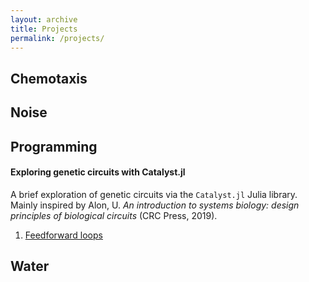 ```yaml
---
layout: archive
title: Projects
permalink: /projects/
---
```


## Chemotaxis

## Noise

## Programming
#### Exploring genetic circuits with Catalyst.jl
A brief exploration of genetic circuits via the `Catalyst.jl` Julia library.
Mainly inspired by Alon, U. *An introduction to systems biology: design principles of biological circuits* (CRC Press, 2019).
1. [Feedforward loops](/_posts/2022-10-16-feedforward-loops.md)

## Water


